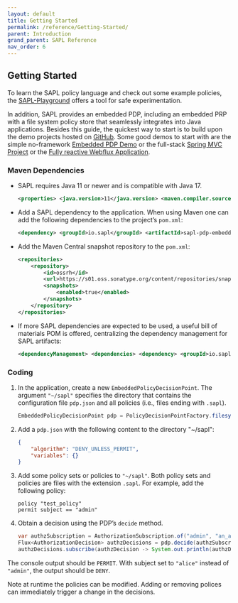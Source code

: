 ```yaml
---
layout: default
title: Getting Started
permalink: /reference/Getting-Started/
parent: Introduction
grand_parent: SAPL Reference
nav_order: 6
---
```


## Getting Started

To learn the SAPL policy language and check out some example policies, the [SAPL-Playground](https://playground.sapl.io/) offers a tool for safe experimentation.

In addition, SAPL provides an embedded PDP, including an embedded PRP with a file system policy store that seamlessly integrates into Java applications. Besides this guide, the quickest way to start is to build upon the demo projects hosted on [GitHub](https://github.com/heutelbeck/sapl-demos). Some good demos to start with are the simple no-framework [Embedded PDP Demo](https://github.com/heutelbeck/sapl-demos/tree/master/sapl-demo-embedded) or the full-stack [Spring MVC Project](https://github.com/heutelbeck/sapl-demos/tree/master/sapl-demo-mvc-app) or the [Fully reactive Webflux Application](https://github.com/heutelbeck/sapl-demos/tree/master/sapl-demo-webflux).

### Maven Dependencies

- SAPL requires Java 11 or newer and is compatible with Java 17.

  ```xml
  <properties> <java.version>11</java.version> <maven.compiler.source>${java.version}</maven.compiler.source> <maven.compiler.target>${java.version}</maven.compiler.target> </properties>
  ```

- Add a SAPL dependency to the application. When using Maven one can add the following dependencies to the project’s `pom.xml`:

  ```xml
  <dependency> <groupId>io.sapl</groupId> <artifactId>sapl-pdp-embedded</artifactId> <version>3.0.0-SNAPSHOT</version> </dependency>
  ```

- Add the Maven Central snapshot repository to the `pom.xml`:

  ```xml
  <repositories>
      <repository>
          <id>ossrh</id>
          <url>https://s01.oss.sonatype.org/content/repositories/snapshots</url>
          <snapshots>
              <enabled>true</enabled>
          </snapshots>
      </repository>
  </repositories>
  ```

- If more SAPL dependencies are expected to be used, a useful bill of materials POM is offered, centralizing the dependency management for SAPL artifacts:

  ```xml
  <dependencyManagement> <dependencies> <dependency> <groupId>io.sapl</groupId> <artifactId>sapl-bom</artifactId> <version>3.0.0-SNAPSHOT</version> <type>pom</type> <scope>import</scope> </dependency> </dependencies> </dependencyManagement>
  ```

### Coding

1. In the application, create a new `EmbeddedPolicyDecisionPoint`. The argument `"~/sapl"` specifies the directory that contains the configuration file `pdp.json` and all policies (i.e., files ending with `.sapl`).

   ```java
   EmbeddedPolicyDecisionPoint pdp = PolicyDecisionPointFactory.filesystemPolicyDecisionPoint("~/sapl");
   ```

2. Add a `pdp.json` with the following content to the directory "~/sapl":

   ```json
   {
       "algorithm": "DENY_UNLESS_PERMIT",
       "variables": {}
   }
   ```

3. Add some policy sets or policies to `"~/sapl"`. Both policy sets and policies are files with the extension `.sapl`. For example, add the following policy:

   ```
   policy "test_policy"
   permit subject == "admin"
   ```
4. Obtain a decision using the PDP’s `decide` method.

   ```java
   var authzSubscription = AuthorizationSubscription.of("admin", "an_action", "a_resource");
   Flux<AuthorizationDecision> authzDecisions = pdp.decide(authzSubscription);
   authzDecisions.subscribe(authzDecision -> System.out.println(authzDecision.getDecision()));
   ```

The console output should be `PERMIT`. With subject set to `"alice"` instead of `"admin"`, the output should be `DENY`.

Note at runtime the policies can be modified. Adding or removing polices can immediately trigger a change in the decisions.